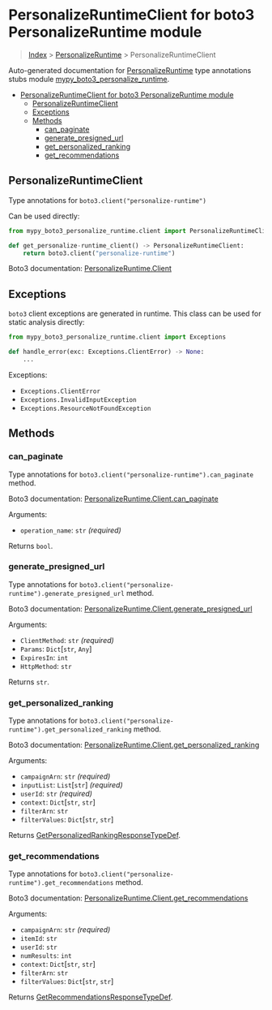 # PersonalizeRuntimeClient for boto3 PersonalizeRuntime module

> [Index](../README.md) > [PersonalizeRuntime](./README.md) >
> PersonalizeRuntimeClient

Auto-generated documentation for
[PersonalizeRuntime](https://boto3.amazonaws.com/v1/documentation/api/latest/reference/services/personalize-runtime.html#PersonalizeRuntime)
type annotations stubs module
[mypy_boto3_personalize_runtime](https://pypi.org/project/mypy-boto3-personalize-runtime/).

- [PersonalizeRuntimeClient for boto3 PersonalizeRuntime module](#personalizeruntimeclient-for-boto3-personalizeruntime-module)
  - [PersonalizeRuntimeClient](#personalizeruntimeclient)
  - [Exceptions](#exceptions)
  - [Methods](#methods)
    - [can_paginate](#can_paginate)
    - [generate_presigned_url](#generate_presigned_url)
    - [get_personalized_ranking](#get_personalized_ranking)
    - [get_recommendations](#get_recommendations)

## PersonalizeRuntimeClient

Type annotations for `boto3.client("personalize-runtime")`

Can be used directly:

```python
from mypy_boto3_personalize_runtime.client import PersonalizeRuntimeClient

def get_personalize-runtime_client() -> PersonalizeRuntimeClient:
    return boto3.client("personalize-runtime")
```

Boto3 documentation:
[PersonalizeRuntime.Client](https://boto3.amazonaws.com/v1/documentation/api/latest/reference/services/personalize-runtime.html#PersonalizeRuntime.Client)

## Exceptions

`boto3` client exceptions are generated in runtime. This class can be used for
static analysis directly:

```python
from mypy_boto3_personalize_runtime.client import Exceptions

def handle_error(exc: Exceptions.ClientError) -> None:
    ...
```

Exceptions:

- `Exceptions.ClientError`
- `Exceptions.InvalidInputException`
- `Exceptions.ResourceNotFoundException`

## Methods

### can_paginate

Type annotations for `boto3.client("personalize-runtime").can_paginate` method.

Boto3 documentation:
[PersonalizeRuntime.Client.can_paginate](https://boto3.amazonaws.com/v1/documentation/api/latest/reference/services/personalize-runtime.html#PersonalizeRuntime.Client.can_paginate)

Arguments:

- `operation_name`: `str` *(required)*

Returns `bool`.

### generate_presigned_url

Type annotations for
`boto3.client("personalize-runtime").generate_presigned_url` method.

Boto3 documentation:
[PersonalizeRuntime.Client.generate_presigned_url](https://boto3.amazonaws.com/v1/documentation/api/latest/reference/services/personalize-runtime.html#PersonalizeRuntime.Client.generate_presigned_url)

Arguments:

- `ClientMethod`: `str` *(required)*
- `Params`: `Dict`\[`str`, `Any`\]
- `ExpiresIn`: `int`
- `HttpMethod`: `str`

Returns `str`.

### get_personalized_ranking

Type annotations for
`boto3.client("personalize-runtime").get_personalized_ranking` method.

Boto3 documentation:
[PersonalizeRuntime.Client.get_personalized_ranking](https://boto3.amazonaws.com/v1/documentation/api/latest/reference/services/personalize-runtime.html#PersonalizeRuntime.Client.get_personalized_ranking)

Arguments:

- `campaignArn`: `str` *(required)*
- `inputList`: `List`\[`str`\] *(required)*
- `userId`: `str` *(required)*
- `context`: `Dict`\[`str`, `str`\]
- `filterArn`: `str`
- `filterValues`: `Dict`\[`str`, `str`\]

Returns
[GetPersonalizedRankingResponseTypeDef](https://vemel.github.io/boto3_stubs_docs/mypy_boto3_personalize_runtime/type_defs.html#getpersonalizedrankingresponsetypedef).

### get_recommendations

Type annotations for `boto3.client("personalize-runtime").get_recommendations`
method.

Boto3 documentation:
[PersonalizeRuntime.Client.get_recommendations](https://boto3.amazonaws.com/v1/documentation/api/latest/reference/services/personalize-runtime.html#PersonalizeRuntime.Client.get_recommendations)

Arguments:

- `campaignArn`: `str` *(required)*
- `itemId`: `str`
- `userId`: `str`
- `numResults`: `int`
- `context`: `Dict`\[`str`, `str`\]
- `filterArn`: `str`
- `filterValues`: `Dict`\[`str`, `str`\]

Returns
[GetRecommendationsResponseTypeDef](https://vemel.github.io/boto3_stubs_docs/mypy_boto3_personalize_runtime/type_defs.html#getrecommendationsresponsetypedef).
